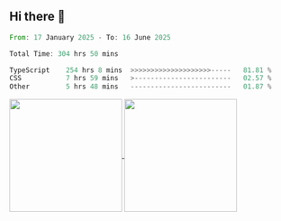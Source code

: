 ## Hi there 👋
<!--START_SECTION:waka-->

```rust
From: 17 January 2025 - To: 16 June 2025

Total Time: 304 hrs 50 mins

TypeScript    254 hrs 8 mins  >>>>>>>>>>>>>>>>>>>>-----   81.81 %
CSS           7 hrs 59 mins   >------------------------   02.57 %
Other         5 hrs 48 mins   -------------------------   01.87 %
```

<!--END_SECTION:waka-->

<a href="https://github.com/anuraghazra/github-readme-stats">
  <img height=200 align="center" src="https://github-readme-stats.vercel.app/api/top-langs/?username=paulgeorge35&layout=donut&langs_count=5&theme=transparent" />
</a>
<a href="https://github.com/anuraghazra/convoychat">
  <img height=200 align="center" src="https://github-readme-stats.vercel.app/api?username=paulgeorge35&show_icons=true&show=prs_merged&theme=transparent&rank_icon=github" />
</a>
